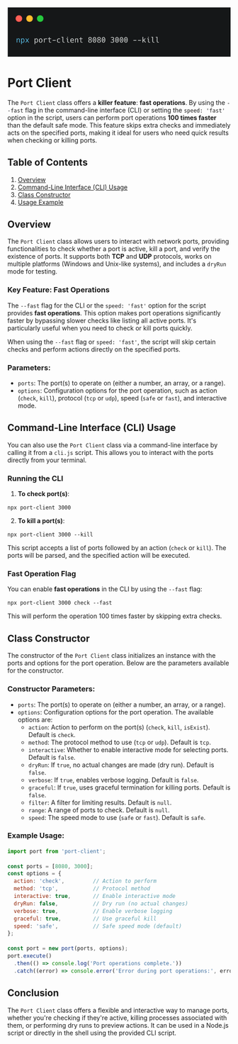 ![alt text](image.png)
# Port Client

The `Port Client` class offers a **killer feature**: **fast operations**. By using the `--fast` flag in the command-line interface (CLI) or setting the `speed: 'fast'` option in the script, users can perform port operations **100 times faster** than the default safe mode. This feature skips extra checks and immediately acts on the specified ports, making it ideal for users who need quick results when checking or killing ports.

## Table of Contents

1. [Overview](#overview)
2. [Command-Line Interface (CLI) Usage](#cli-usage)
3. [Class Constructor](#class-constructor)
4. [Usage Example](#usage-example)

## Overview

The `Port Client` class allows users to interact with network ports, providing functionalities to check whether a port is active, kill a port, and verify the existence of ports. It supports both **TCP** and **UDP** protocols, works on multiple platforms (Windows and Unix-like systems), and includes a `dryRun` mode for testing.

### Key Feature: **Fast Operations**

The `--fast` flag for the CLI or the `speed: 'fast'` option for the script provides **fast operations**. This option makes port operations significantly faster by bypassing slower checks like listing all active ports. It's particularly useful when you need to check or kill ports quickly.

When using the `--fast` flag or `speed: 'fast'`, the script will skip certain checks and perform actions directly on the specified ports.

### Parameters:

- `ports`: The port(s) to operate on (either a number, an array, or a range).
- `options`: Configuration options for the port operation, such as action (`check`, `kill`), protocol (`tcp` or `udp`), speed (`safe` or `fast`), and interactive mode.

## Command-Line Interface (CLI) Usage

You can also use the `Port Client` class via a command-line interface by calling it from a `cli.js` script. This allows you to interact with the ports directly from your terminal.

### Running the CLI

1. **To check port(s)**:

```
npx port-client 3000
```

2. **To kill a port(s)**:

```
npx port-client 3000 --kill
```

This script accepts a list of ports followed by an action (`check` or `kill`). The ports will be parsed, and the specified action will be executed.

### Fast Operation Flag

You can enable **fast operations** in the CLI by using the `--fast` flag:

```
npx port-client 3000 check --fast
```

This will perform the operation 100 times faster by skipping extra checks.

## Class Constructor

The constructor of the `Port Client` class initializes an instance with the ports and options for the port operation. Below are the parameters available for the constructor.

### Constructor Parameters:
- `ports`: The port(s) to operate on (either a number, an array, or a range).
- `options`: Configuration options for the port operation. The available options are:
  - `action`: Action to perform on the port(s) (`check`, `kill`, `isExist`). Default is `check`.
  - `method`: The protocol method to use (`tcp` or `udp`). Default is `tcp`.
  - `interactive`: Whether to enable interactive mode for selecting ports. Default is `false`.
  - `dryRun`: If `true`, no actual changes are made (dry run). Default is `false`.
  - `verbose`: If `true`, enables verbose logging. Default is `false`.
  - `graceful`: If `true`, uses graceful termination for killing ports. Default is `false`.
  - `filter`: A filter for limiting results. Default is `null`.
  - `range`: A range of ports to check. Default is `null`.
  - `speed`: The speed mode to use (`safe` or `fast`). Default is `safe`.

### Example Usage:
```js
import port from 'port-client';

const ports = [8080, 3000];
const options = {
  action: 'check',         // Action to perform
  method: 'tcp',           // Protocol method
  interactive: true,       // Enable interactive mode
  dryRun: false,           // Dry run (no actual changes)
  verbose: true,           // Enable verbose logging
  graceful: true,          // Use graceful kill
  speed: 'safe',           // Safe speed mode (default)
};

const port = new port(ports, options);
port.execute()
  .then(() => console.log('Port operations complete.'))
  .catch((error) => console.error('Error during port operations:', error));
```

## Conclusion

The `Port Client` class offers a flexible and interactive way to manage ports, whether you're checking if they're active, killing processes associated with them, or performing dry runs to preview actions. It can be used in a Node.js script or directly in the shell using the provided CLI script.

